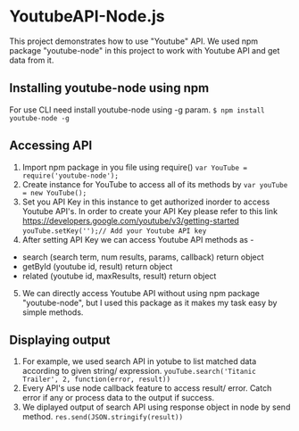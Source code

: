 # YoutubeAPI-Node.js

This project demonstrates how to use "Youtube" API. We used npm package "youtube-node" in this project to work with Youtube API and get data from it.

## Installing youtube-node using npm
For use CLI need install youtube-node using -g param.
```$ npm install youtube-node -g```

## Accessing API
1) Import npm package in you file using require()
```var YouTube = require('youtube-node'); ```
2) Create instance for YouTube to access all of its methods by 
```var youTube = new YouTube();```
3) Set you API Key in this instance to get authorized inorder to access Youtube API's. In order to create your API Key please refer to this link https://developers.google.com/youtube/v3/getting-started
```youTube.setKey('');// Add your Youtube API key```
4) After setting API Key we can access Youtube API methods as -
-  search (search term, num results, params, callback) return object
-  getById (youtube id, result) return object
-  related (youtube id, maxResults, result) return object
5) We can directly access Youtube API without using npm package "youtube-node", but I used this package as it makes my task easy by simple methods.

## Displaying output
1) For example, we used search API in yotube to list matched data according to given string/ expression.
```youTube.search('Titanic Trailer', 2, function(error, result))```
2) Every API's use node callback feature to access result/ error. Catch error if any or process data to the output if success.
3) We diplayed output of search API using response object in node by send method.
```res.send(JSON.stringify(result))```
